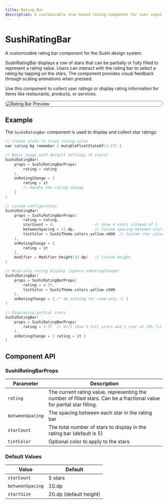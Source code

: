 ```yaml
---
title: Rating Bar
description: A customizable star-based rating component for user input and display
---
```


# SushiRatingBar

A customizable rating bar component for the Sushi design system.

SushiRatingBar displays a row of stars that can be partially or fully filled to represent
a rating value. Users can interact with the rating bar to select a rating by tapping on
the stars. The component provides visual feedback through scaling animations when pressed.

Use this component to collect user ratings or display rating information for items like
restaurants, products, or services.

<div style="max-width: 800px; max-height: 340px; border-radius: 20px; overflow: hidden; border: 1px solid #777;">
    <img class="component-preview" src="../preview_ratingbar.png" alt="Rating Bar Preview">
</div>

## Example

The `SushiRatingBar` component is used to display and collect star ratings:

```kotlin
// Create state to track rating value
var rating by remember { mutableFloatStateOf(3.5f) }

// Basic usage with default settings (5 stars)
SushiRatingBar(
    props = SushiRatingBarProps(
        rating = rating
    ),
    onRatingChange = {
        rating = it
        // Handle the rating change
    }
)

// Custom configuration
SushiRatingBar(
    props = SushiRatingBarProps(
        rating = rating,
        starCount = 4,                  // Show 4 stars instead of 5
        betweenSpacing = 12.dp,         // Custom spacing between stars
        tintColor = SushiTheme.colors.yellow.v600  // Custom star color
    ),
    onRatingChange = {
        rating = it
    },
    modifier = Modifier.height(32.dp)   // Custom height
)

// Read-only rating display (ignore onRatingChange)
SushiRatingBar(
    props = SushiRatingBarProps(
        rating = 4.5f,
        tintColor = SushiTheme.colors.yellow.v500
    ),
    onRatingChange = { /* do nothing for read-only */ }
)

// Displaying partial stars
SushiRatingBar(
    props = SushiRatingBarProps(
        rating = 3.7f  // Will show 3 full stars and 1 star at 70% filled
    ),
    onRatingChange = { rating = it }
)
```

## Component API

### SushiRatingBarProps

| Parameter                               | Description                      |
|-----------------------------------------|----------------------------------|
| <div class='parameter'>`rating`</div>| The current rating value, representing the number of filled stars. Can be a fractional value for partial star filling. |
| <div class='parameter'>`betweenSpacing`</div>| The spacing between each star in the rating bar |
| <div class='parameter'>`starCount`</div>| The total number of stars to display in the rating bar (default is 5) |
| <div class='parameter'>`tintColor`</div>| Optional color to apply to the stars |

### Default Values

| Value                               | Default                      |
|-----------------------------------------|----------------------------------|
| <div class='parameter'>`starCount`</div>| 5 stars |
| <div class='parameter'>`betweenSpacing`</div>| 10.dp |
| <div class='parameter'>`startSize`</div>| 20.dp (default height) |